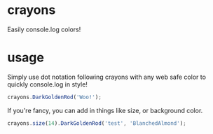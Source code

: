 # crayons
Easily console.log colors!

# usage

Simply use dot notation following crayons with any web safe color to quickly console.log in style!
```javascript
crayons.DarkGoldenRod('Woo!');
```

If you're fancy, you can add in things like size, or background color.
```javascript
crayons.size(14).DarkGoldenRod('test', 'BlanchedAlmond');
```
